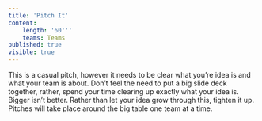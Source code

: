 ```yaml
---
title: 'Pitch It'
content:
    length: '60'''
    teams: Teams
published: true
visible: true
---
```


This is a casual pitch, however it needs to be clear what you’re idea is and what your team is about. Don’t feel the need to put a big slide deck together, rather, spend your time clearing up exactly what your idea is. Bigger isn’t better. Rather than let your idea grow through this, tighten it up. Pitches will take place around the big table one team at a time.